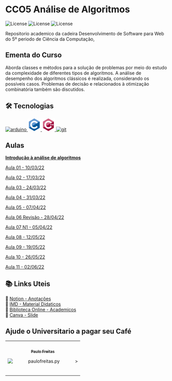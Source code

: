 # CCO5 Análise de Algoritmos 

![License](https://img.shields.io/badge/Code%20License-MIT-green.svg)
![License](https://img.shields.io/badge/Study-learning-red.svg)
![License](https://img.shields.io/badge/UNIFG-Análise%20de%20Algoritmos-white.svg)

Repositorio academico da cadeira Desenvolvimento de Software para Web do 5º periodo de Ciência da Computação,
## Ementa do Curso
 Aborda classes e métodos para a solução de problemas por meio do estudo da complexidade de
diferentes tipos de algoritmos. A análise de desempenho dos algoritmos clássicos é realizada,
considerando os possíveis casos. Problemas de decisão e relacionados à otimização combinatória
também são discutidos.
## 🛠 Tecnologias
<p align="left"> <a href="https://www.arduino.cc/" target="_blank"> <img src="https://cdn.worldvectorlogo.com/logos/arduino-1.svg" alt="arduino" width="40" height="40"/> </a> 
<a href="https://www.cprogramming.com/" target="_blank"> <img src="https://raw.githubusercontent.com/devicons/devicon/master/icons/c/c-original.svg" alt="c" width="40" height="40"/> </a> 
<a href="https://www.w3schools.com/cpp/" target="_blank"> <img src="https://raw.githubusercontent.com/devicons/devicon/master/icons/cplusplus/cplusplus-original.svg" alt="cplusplus" width="40" height="40"/> </a> <a href="https://git-scm.com/" target="_blank"> <img src="https://www.vectorlogo.zone/logos/git-scm/git-scm-icon.svg" alt="git" width="40" height="40"/> </a> 

## Aulas

[**Introdução à análise de algoritmos**](https://www.notion.so/Introdu-o-an-lise-de-algoritmos-077a94ec98d247eeba1bad6b91fc8ceb)

[Aula 01 - 10/03/22](https://www.notion.so/Aula-01-10-03-22-830d993ffc66408eac7943f795e50f34)

[Aula 02 - 17/03/22](https://www.notion.so/Aula-02-17-03-22-55e59d6e01744f09a07ca68c989d92f7)

[Aula 03 - 24/03/22](https://www.notion.so/Aula-03-24-03-22-e14faed2e4c74413af0d45e7e8a2db1a)

[Aula 04 - 31/03/22](https://www.notion.so/Aula-04-31-03-22-f132ee57e0f84d029040d2ff81fd2bf2)

[Aula 05 - 07/04/22](https://www.notion.so/Aula-05-07-04-22-13d05a58036545e3ae716006a0262983)

[Aula 06 Revisão - 28/04/22](https://www.notion.so/Aula-06-Revis-o-28-04-22-68126cd6b1ea4b6d8b13df93a11b6d6b)

[Aula 07 N1 - 05/04/22](https://www.notion.so/Aula-07-N1-05-04-22-148b5285ced44b3cb4629e9cfc1cc811)

[Aula 08 - 12/05/22](https://www.notion.so/Aula-08-12-05-22-06cbe6b2bb5c4c1da4ef440fce2c7af3)

[Aula 09 - 19/05/22](https://www.notion.so/Aula-09-19-05-22-6c820d300a4a40f3bd557023eca25c9f)

[Aula 10 - 26/05/22](https://www.notion.so/Aula-10-26-05-22-e3a521026e704fd28d50d77875153f29)

[Aula 11 - 02/06/22](https://www.notion.so/Aula-11-02-06-22-aedbec6817024d93bb9afbd527929300)
 
 ## 📚 Links Uteis

🔖 [Notion - Anotações](https://www.notion.so)<br>
🔖 [IMD - Material Didaticos](https://materialpublic.imd.ufrn.br/)<br>
🔖 [Biblioteca Online - Academicos](https://plataforma.bvirtual.com.br/)<br>
🔖 [Canva - Slide](https://www.canva.com/)<br>
 
## Ajude o Universitario a pagar seu Café
<table>
    <td align="center"><a href="https://github.com/paulofreitas-py"><img style="border-radius: 20%;" src="https://avatars.githubusercontent.com/u/42820569?s=400&u=756d1c6a756b352a1095e7cb9289d3170f909765&v=4" width="100px;" alt=""/><br /><sub><b>Paulo Freitas</b></sub></a></br>
<p align="center">><a href="https://www.buymeacoffee.com/paulofreitas.py"> <img align="left" src="https://cdn.buymeacoffee.com/buttons/v2/default-yellow.png" height="50" width="210" alt="paulofreitas.py" /></a></p><br>
